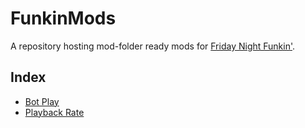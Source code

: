 # FunkinMods
A repository hosting mod-folder ready mods for [Friday Night Funkin'](https://ninja-muffin24.itch.io/funkin).

## Index
- [Bot Play](mods/BotPlay)
- [Playback Rate](mods/PlaybackRate)
